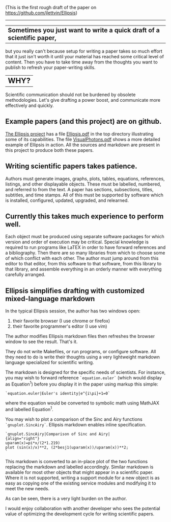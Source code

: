 (This is the first rough draft of the paper on
https://github.com/jlettvin/Ellipsis)
<hr/>

<table><tr><td><big><b>
Sometimes you just want to write a quick draft of a scientific paper,
</b></big></td></tr></table>

but you really can't because setup for writing a paper
takes so much effort that it just isn't worth it until your material
has reached some critical level of content.
Then you have to take time away from the thoughts you want to publish
to refresh your paper-writing skills.
<table><tr><td><big><big><b>WHY?</b></big></big></td></tr></table>

Scientific communication should not be burdened by obsolete methodologies.
Let's give drafting a power boost,
and communicate more effectively and quickly. 

## Example papers (and this project) are on github.
[The Ellipsis project](https://github.com/jlettvin/Ellipsis)
has a file [Ellipsis.pdf](https://github.com/jlettvin/Ellipsis/blob/master/Ellipsis.pdf) in the top directory
illustrating some of its capabilities.
The file [VisualPhotons.pdf](https://github.com/jlettvin/Ellipsis/blob/master/example/VisualPhotons/VisualPhotons.pdf)
shows a more detailed example of Ellipsis in action.
All the sources and markdown are present in this project
to produce both these papers.

## Writing scientific papers takes patience.
Authors must generate images, graphs, plots, tables,
equations, references, listings, and other displayable objects.
These must be labelled, numbered, and referred to from the text.
A paper has sections, subsections, titles, subtitles, and time stamps.
All of this must be supported by software which is
installed, configured, updated, upgraded, and relearned.

## Currently this takes much experience to perform well.
Each object must be produced using separate software packages
for which version and order of execution may be critical.
Special knowledge is required to run programs like LaTEX
in order to have forward references and a bibliography.
Then there are so many libraries from which to choose
some of which conflict with each other.
The author must jump around from this editor to that editor,
from this software to that software,
from this library to that library,
and assemble everything in an orderly manner
with everything carefully arranged.

## Ellipsis simplifies drafting with customized mixed-language markdown
In the typical Ellipsis session, the author has two windows open:
1. their favorite browser (I use chrome or firefox)
2. their favorite programmer's editor (I use vim)

The author modifies Ellipsis markdown files
then refreshes the browser window to see the result.
That's it.

They do not write Makefiles, or run programs, or configure software.
All they need to do is write their thoughts
using a very lightweight markdown language
specialized for scientific writing.

The markdown is designed for the specific needs of scientists.
For instance, you may wish to forward reference `` `equation.euler` ``
(which would display as Equation<sup>1</sup>)
before you display it in the paper using markup this simple:
```
`equation.euler|Euler's identity|e^{i\pi}+1=0`
```
where the equation would be converted to symbolic math using MathJAX
and labelled Equation<sup>1</sup>.

You may wish to plot a comparison of the
Sinc and Airy functions `` `gnuplot.SincAiry` ``.
Ellipsis markdown enables inline specification.
```
`gnuplot.SincAiry|Comparison of Sinc and Airy|
{align="right"}
uparam(x)=pi*x/(2*1.219)
plot (sin(x)/x)**2, (2*besj1(uparam(x))/uparam(x))**2;
`
```
This markdown is converted to an in-place plot of the two functions
replacing the markdown and labelled accordingly.
Similar markdown is available for most other objects
that might appear in a scientific paper.
Where it is not supported, writing a support module for a new object
is as easy as copying one of the existing service modules
and modifying it to meet the new needs.

As can be seen, there is a very light burden on the author.

I would enjoy collaboration with another developer
who sees the potential value of optimizing
the development cycle for writing scientific papers.
